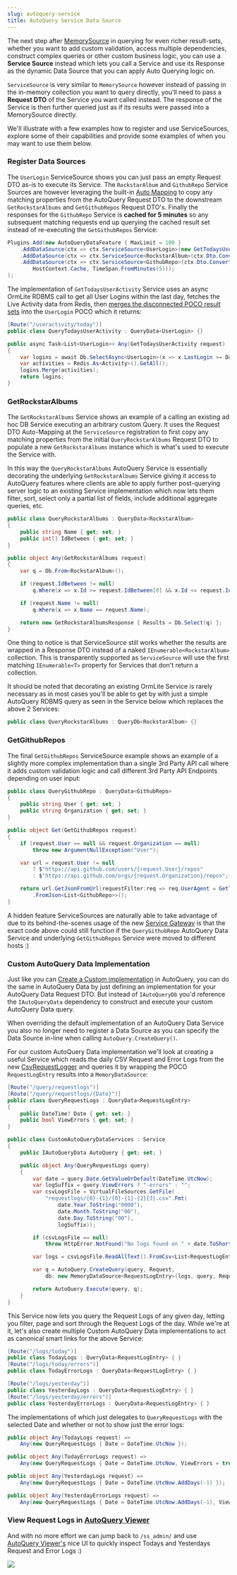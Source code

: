 ```yaml
---
slug: autoquery-service
title: AutoQuery Service Data Source
---
```


The next step after [MemorySource](/autoquery-memory) in querying for even richer result-sets, whether you want to add custom validation, access multiple dependencies, construct complex queries or other custom business logic, you can use a **Service Source** instead which lets you call a Service and use its Response as the dynamic Data Source that you can apply Auto Querying logic on.

`ServiceSource` is very similar to `MemorySource` however instead of passing in the in-memory collection 
you want to query directly, you'll need to pass a **Request DTO** of the Service you want called instead.
The response of the Service is then further queried just as if its results were passed into a MemorySource 
directly.

We'll illustrate with a few examples how to register and use ServiceSources, explore some of their capabilities 
and provide some examples of when you may want to use them below. 

### Register Data Sources

The `UserLogin` ServiceSource shows you can just pass an empty Request DTO as-is to execute its Service. 
The `RockstarAlbum` and `GithubRepo` Service Sources are however leveraging the built-in
[Auto Mapping](/auto-mapping) to copy any matching 
properties from the AutoQuery Request DTO to the downstream `GetRockstarAlbums` and `GetGithubRepos` 
Request DTO's. Finally the responses for the `GithubRepo` Service is **cached for 5 minutes** so any 
subsequent matching requests end up querying the cached result set instead of re-executing the `GetGithubRepos` 
Service:

```csharp
Plugins.Add(new AutoQueryDataFeature { MaxLimit = 100 }
    .AddDataSource(ctx => ctx.ServiceSource<UserLogin>(new GetTodaysUserActivity())),
    .AddDataSource(ctx => ctx.ServiceSource<RockstarAlbum>(ctx.Dto.ConvertTo<GetRockstarAlbums>())),
    .AddDataSource(ctx => ctx.ServiceSource<GithubRepo>(ctx.Dto.ConvertTo<GetGithubRepos>(), 
        HostContext.Cache, TimeSpan.FromMinutes(5)));
);
```

The implementation of `GetTodaysUserActivity` Service uses an async OrmLite RDBMS call to get all User Logins 
within the last day, fetches the Live Activity data from Redis, then 
[merges the disconnected POCO result sets](https://github.com/ServiceStack/ServiceStack.OrmLite#merge-disconnected-poco-result-sets)
into the `UserLogin` POCO which it returns:

```csharp
[Route("/useractivity/today")]
public class QueryTodaysUserActivity : QueryData<UserLogin> {}

public async Task<List<UserLogin>> Any(GetTodaysUserActivity request)
{
    var logins = await Db.SelectAsync<UserLogin>(x => x.LastLogin >= DateTime.UtcNow.AddDays(-1));
    var activities = Redis.As<Activity>().GetAll();
    logins.Merge(activities);
    return logins;
}
```

### GetRockstarAlbums

The `GetRockstarAlbums` Service shows an example of a calling an existing ad hoc DB Service executing an 
arbitrary custom Query. It uses the Request DTO Auto-Mapping at the `ServiceSource` registration to 
first copy any matching properties from the initial `QueryRockstarAlbums` Request DTO to populate a new 
`GetRockstarAlbums` instance which is what's used to execute the Service with. 

In this way the `QueryRockstarAlbums` AutoQuery Service is essentially decorating the underlying 
`GetRockstarAlbums` Service giving it access to AutoQuery features where clients are able to apply 
further post-querying server logic to an existing Service implementation which now lets them filter, 
sort, select only a partial list of fields, include additional aggregate queries, etc.

```csharp
public class QueryRockstarAlbums : QueryData<RockstarAlbum> 
{
    public string Name { get; set; }
    public int[] IdBetween { get; set; }
}

public object Any(GetRockstarAlbums request)
{
    var q = Db.From<RockstarAlbum>();

    if (request.IdBetween != null)
        q.Where(x => x.Id >= request.IdBetween[0] && x.Id <= request.IdBetween[1]);

    if (request.Name != null)
        q.Where(x => x.Name == request.Name);

    return new GetRockstarAlbumsResponse { Results = Db.Select(q) };
}
```

One thing to notice is that ServiceSource still works whether the results are wrapped in a Response DTO 
instead of a naked `IEnumerable<RockstarAlbum>` collection. This is transparently supported as `ServiceSource` 
will use the first matching `IEnumerable<T>` property for Services that don't return a collection.

It should be noted that decorating an existing OrmLite Service is rarely necessary as in most cases you'll
be able to get by with just a simple AutoQuery RDBMS query as seen in the Service below which replaces 
the above 2 Services:

```csharp
public class QueryRockstarAlbums : QueryDb<RockstarAlbum> {}
```

### GetGithubRepos

The final `GetGithubRepos` ServiceSource example shows an example of a slightly more complex implementation
than a single 3rd Party API call where it adds custom validation logic and call different 3rd Party API 
Endpoints depending on user input:

```csharp
public class QueryGithubRepo : QueryData<GithubRepo> 
{
    public string User { get; set; }
    public string Organization { get; set; }
}

public object Get(GetGithubRepos request)
{
    if (request.User == null && request.Organization == null)
        throw new ArgumentNullException("User");

    var url = request.User != null
        ? $"https://api.github.com/users/{request.User}/repos"
        : $"https://api.github.com/orgs/{request.Organization}/repos";

    return url.GetJsonFromUrl(requestFilter:req => req.UserAgent = GetType().Name)
        .FromJson<List<GithubRepo>>();
}
```

A hidden feature ServiceSources are naturally able to take advantage of due to its behind-the-scenes usage 
of the new [Service Gateway](/service-gateway) is that the exact code above could still function if the
`QueryGithubRepo` AutoQuery Data Service and underlying `GetGithubRepos` Service were moved to different
hosts :)

### Custom AutoQuery Data Implementation

Just like you can 
[Create a Custom implementation](/autoquery#custom-autoquery-implementations)
in AutoQuery, you can do the same in AutoQuery Data by just defining an implementation for your AutoQuery 
Data Request DTO. But instead of `IAutoQueryDb` you'd reference the `IAutoQueryData` dependency to construct 
and execute your custom AutoQuery Data query.

When overriding the default implementation of an AutoQuery Data Service you also no longer need to register 
a Data Source as you can specify the Data Source in-line when calling `AutoQuery.CreateQuery()`.

For our custom AutoQuery Data implementation we'll look at creating a useful Service which reads the
daily CSV Request and Error Logs from the new [CsvRequestLogger](/request-logger#csv-request-logger) and queries it by 
wrapping the POCO `RequestLogEntry` results into a `MemoryDataSource`:

```csharp
[Route("/query/requestlogs")]
[Route("/query/requestlogs/{Date}")]
public class QueryRequestLogs : QueryData<RequestLogEntry>
{
    public DateTime? Date { get; set; }
    public bool ViewErrors { get; set; }
}

public class CustomAutoQueryDataServices : Service
{
    public IAutoQueryData AutoQuery { get; set; }

    public object Any(QueryRequestLogs query)
    {
        var date = query.Date.GetValueOrDefault(DateTime.UtcNow);
        var logSuffix = query.ViewErrors ? "-errors" : "";
        var csvLogsFile = VirtualFileSources.GetFile(
            "requestlogs/{0}-{1}/{0}-{1}-{2}{3}.csv".Fmt(
                date.Year.ToString("0000"),
                date.Month.ToString("00"),
                date.Day.ToString("00"),
                logSuffix));

        if (csvLogsFile == null)
            throw HttpError.NotFound("No logs found on " + date.ToShortDateString());

        var logs = csvLogsFile.ReadAllText().FromCsv<List<RequestLogEntry>>();

        var q = AutoQuery.CreateQuery(query, Request,
            db: new MemoryDataSource<RequestLogEntry>(logs, query, Request));

        return AutoQuery.Execute(query, q);
    }
}
```

This Service now lets you query the Request Logs of any given day, letting you filter, page and sort 
through the Request Logs of the day. While we're at it, let's also create multiple Custom AutoQuery 
Data implementations to act as canonical smart links for the above Service:

```csharp
[Route("/logs/today")]
public class TodayLogs : QueryData<RequestLogEntry> { }
[Route("/logs/today/errors")]
public class TodayErrorLogs : QueryData<RequestLogEntry> { }

[Route("/logs/yesterday")]
public class YesterdayLogs : QueryData<RequestLogEntry> { }
[Route("/logs/yesterday/errors")]
public class YesterdayErrorLogs : QueryData<RequestLogEntry> { }
```

The implementations of which just delegates to `QueryRequestLogs` with the selected Date and whether or 
not to show just the error logs:

```csharp
public object Any(TodayLogs request) =>
    Any(new QueryRequestLogs { Date = DateTime.UtcNow });

public object Any(TodayErrorLogs request) =>
    Any(new QueryRequestLogs { Date = DateTime.UtcNow, ViewErrors = true });

public object Any(YesterdayLogs request) =>
    Any(new QueryRequestLogs { Date = DateTime.UtcNow.AddDays(-1) });

public object Any(YesterdayErrorLogs request) =>
    Any(new QueryRequestLogs { Date = DateTime.UtcNow.AddDays(-1), ViewErrors = true });
```

### View Request Logs in [AutoQuery Viewer](https://github.com/ServiceStack/Admin)

And with no more effort we can jump back to `/ss_admin/` and use [AutoQuery Viewer's](https://github.com/ServiceStack/Admin) nice UI to quickly 
inspect Todays and Yesterdays Request and Error Logs :)

![](https://raw.githubusercontent.com/ServiceStack/Assets/master/img/release-notes/autoqueryviewer-csv-logs.png)

